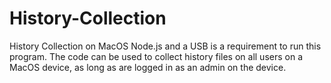 # History-Collection
History Collection on MacOS
Node.js and a USB is a requirement to run this program.
The code can be used to collect history files on all users on a MacOS device, as long as are logged in as an admin on the device.
